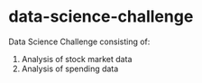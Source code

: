 # data-science-challenge
Data Science Challenge consisting of:
1. Analysis of stock market data
2. Analysis of spending data
